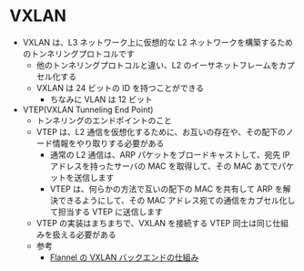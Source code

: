 # VXLAN

- VXLAN は、L3 ネットワーク上に仮想的な L2 ネットワークを構築するためのトンネリングプロトコルです
  - 他のトンネリングプロトコルと違い、L2 のイーサネットフレームをカプセル化する
  - VXLAN は 24 ビットの ID を持つことができる
    - ちなみに VLAN は 12 ビット
- VTEP(VXLAN Tunneling End Point)
  - トンネリングのエンドポイントのこと
  - VTEP は、L2 通信を仮想化するために、お互いの存在や、その配下のノード情報をやり取りする必要がある
    - 通常の L2 通信は、ARP パケットをブロードキャストして、宛先 IP アドレスを持ったサーバの MAC を取得して、その MAC あてでパケットを送信します
    - VTEP は、何らかの方法で互いの配下の MAC を共有して ARP を解決できるようにして、その MAC アドレス宛ての通信をカプセル化して担当する VTEP に送信します
  - VTEP の実装はまちまちで、VXLAN を接続する VTEP 同士は同じ仕組みを扱える必要がある
  - 参考
    - [Flannel の VXLAN バックエンドの仕組み](https://enakai00.hatenablog.com/entry/2015/04/02/173739)

